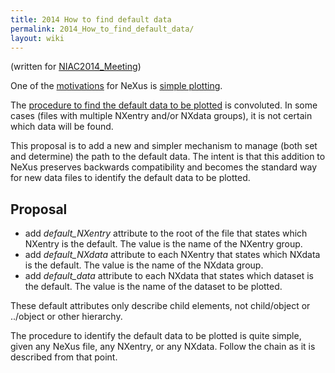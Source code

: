 ```yaml
---
title: 2014 How to find default data
permalink: 2014_How_to_find_default_data/
layout: wiki
---
```


(written for [NIAC2014\_Meeting](NIAC2014_Meeting "wikilink"))

One of the
[motivations](http://download.nexusformat.org/doc/html/motivations.html)
for NeXus is [simple
plotting](http://download.nexusformat.org/doc/html/motivations.html#simpleplotting).

The [procedure to find the default data to be
plotted](http://download.nexusformat.org/doc/html/datarules.html#find-plottable-data)
is convoluted. In some cases (files with multiple NXentry and/or NXdata
groups), it is not certain which data will be found.

This proposal is to add a new and simpler mechanism to manage (both set
and determine) the path to the default data. The intent is that this
addition to NeXus preserves backwards compatibility and becomes the
standard way for new data files to identify the default data to be
plotted.

Proposal
--------

-   add *default\_NXentry* attribute to the root of the file that states
    which NXentry is the default. The value is the name of the NXentry
    group.
-   add *default\_NXdata* attribute to each NXentry that states which
    NXdata is the default. The value is the name of the NXdata group.
-   add *default\_data* attribute to each NXdata that states which
    dataset is the default. The value is the name of the dataset to be
    plotted.

These default attributes only describe child elements, not child/object
or ../object or other hierarchy.

The procedure to identify the default data to be plotted is quite
simple, given any NeXus file, any NXentry, or any NXdata. Follow the
chain as it is described from that point.
